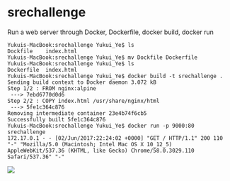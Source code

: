 # srechallenge
Run a web server through Docker, Dockerfile, docker build, docker run

```
Yukuis-MacBook:srechallenge Yukui_Ye$ ls
Dockfile	index.html
Yukuis-MacBook:srechallenge Yukui_Ye$ mv Dockfile Dockerfile
Yukuis-MacBook:srechallenge Yukui_Ye$ ls
Dockerfile	index.html
Yukuis-MacBook:srechallenge Yukui_Ye$ docker build -t srechallenge .
Sending build context to Docker daemon 3.072 kB
Step 1/2 : FROM nginx:alpine
 ---> 7ebd6770d0d6
Step 2/2 : COPY index.html /usr/share/nginx/html
 ---> 5fe1c364c876
Removing intermediate container 23e4b74f6cb5
Successfully built 5fe1c364c876
Yukuis-MacBook:srechallenge Yukui_Ye$ docker run -p 9000:80 srechallenge
172.17.0.1 - - [02/Jun/2017:22:24:02 +0000] "GET / HTTP/1.1" 200 110 "-" "Mozilla/5.0 (Macintosh; Intel Mac OS X 10_12_5) AppleWebKit/537.36 (KHTML, like Gecko) Chrome/58.0.3029.110 Safari/537.36" "-"

```

![](https://https://github.com/hellohelloye/srechallenge/blob/master/result.png)
